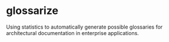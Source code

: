 # glossarize
Using statistics to automatically generate possible glossaries for architectural documentation in enterprise applications.
